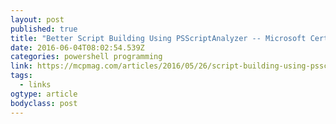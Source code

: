```yaml
---
layout: post 
published: true 
title: "Better Script Building Using PSScriptAnalyzer -- Microsoft Certified Professional Magazine Online" 
date: 2016-06-04T08:02:54.539Z 
categories: powershell programming
link: https://mcpmag.com/articles/2016/05/26/script-building-using-psscriptanalyzer.aspx 
tags:
  - links
ogtype: article 
bodyclass: post 
---
```


